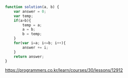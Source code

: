 ```javascript
function solution(a, b) {
    var answer = 0;
    var temp;
    if(a>b){
        temp = a;
        a = b;
        b = temp;
    }
    for(var i=a; i<=b; i++){
        answer += i;
    }
    return answer;
}
```
https://programmers.co.kr/learn/courses/30/lessons/12912
